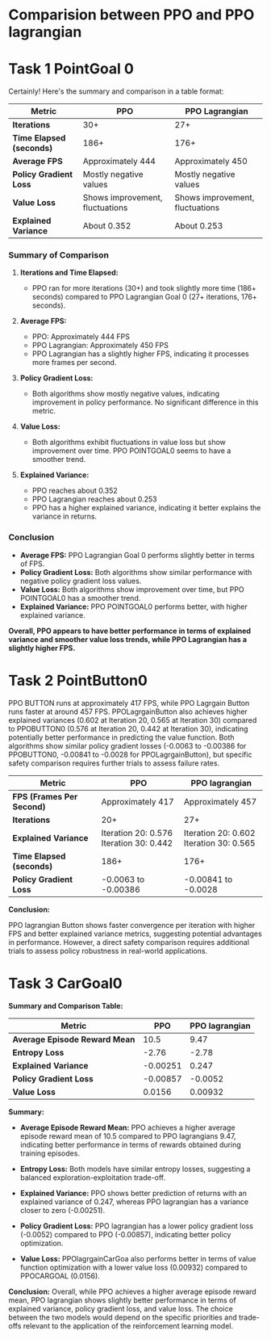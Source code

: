 # Comparision between PPO and PPO lagrangian

# Task 1 PointGoal 0

Certainly! Here's the summary and comparison in a table format:

| Metric                     | PPO                             | PPO Lagrangian                  |
|----------------------------|---------------------------------|---------------------------------|
| **Iterations**             | 30+                             | 27+                             |
| **Time Elapsed (seconds)** | 186+                            | 176+                            |
| **Average FPS**            | Approximately 444               | Approximately 450               |
| **Policy Gradient Loss**   | Mostly negative values          | Mostly negative values          |
| **Value Loss**             | Shows improvement, fluctuations | Shows improvement, fluctuations |
| **Explained Variance**     | About 0.352                     | About 0.253                     |

### Summary of Comparison

1. **Iterations and Time Elapsed:**
   - PPO ran for more iterations (30+) and took slightly more time (186+ seconds) compared to PPO Lagrangian Goal 0 (27+ iterations, 176+ seconds).

2. **Average FPS:**
   - PPO: Approximately 444 FPS
   - PPO Lagrangian: Approximately 450 FPS
   - PPO Lagrangian has a slightly higher FPS, indicating it processes more frames per second.

3. **Policy Gradient Loss:**
   - Both algorithms show mostly negative values, indicating improvement in policy performance. No significant difference in this metric.

4. **Value Loss:**
   - Both algorithms exhibit fluctuations in value loss but show improvement over time. PPO POINTGOAL0 seems to have a smoother trend.

5. **Explained Variance:**
   - PPO reaches about 0.352
   - PPO Lagrangian reaches about 0.253
   - PPO has a higher explained variance, indicating it better explains the variance in returns.

### Conclusion

- **Average FPS:** PPO Lagrangian Goal 0 performs slightly better in terms of FPS.
- **Policy Gradient Loss:** Both algorithms show similar performance with negative policy gradient loss values.
- **Value Loss:** Both algorithms show improvement over time, but PPO POINTGOAL0 has a smoother trend.
- **Explained Variance:** PPO POINTGOAL0 performs better, with higher explained variance.

**Overall, PPO appears to have better performance in terms of explained variance and smoother value loss trends, while PPO Lagrangian has a slightly higher FPS.**

# Task 2 PointButton0

PPO BUTTON runs at approximately 417 FPS, while PPO Lagrgain Button runs faster at around 457 FPS. PPOLagrgainButton also achieves higher explained variances (0.602 at Iteration 20, 0.565 at Iteration 30) compared to PPOBUTTON0 (0.576 at Iteration 20, 0.442 at Iteration 30), indicating potentially better performance in predicting the value function. Both algorithms show similar policy gradient losses (-0.0063 to -0.00386 for PPOBUTTON0, -0.00841 to -0.0028 for PPOLagrgainButton), but specific safety comparison requires further trials to assess failure rates.

| Metric                     | PPO                             | PPO lagrangian               |
|----------------------------|---------------------------------|---------------------------------|
| **FPS (Frames Per Second)** | Approximately 417               | Approximately 457               |
| **Iterations**             | 20+                             | 27+                             |
| **Explained Variance**     | Iteration 20: 0.576<br>Iteration 30: 0.442 | Iteration 20: 0.602<br>Iteration 30: 0.565 |
| **Time Elapsed (seconds)** | 186+                            | 176+                            |
| **Policy Gradient Loss**   | -0.0063 to -0.00386             | -0.00841 to -0.0028             |

**Conclusion:**

PPO lagrangian Button shows faster convergence per iteration with higher FPS and better explained variance metrics, suggesting potential advantages in performance. However, a direct safety comparison requires additional trials to assess policy robustness in real-world applications.


# Task 3 CarGoal0 

**Summary and Comparison Table:**

| Metric                     | PPO                             |  PPO lagrangian                    |
|----------------------------|---------------------------------|---------------------------------|
| **Average Episode Reward Mean** | 10.5                            | 9.47                            |
| **Entropy Loss**            | -2.76                           | -2.78                           |
| **Explained Variance**      |-0.00251                           | 0.247                         |
| **Policy Gradient Loss**    | -0.00857                         | -0.0052                        |
| **Value Loss**              | 0.0156                         | 0.00932                          |

**Summary:**

- **Average Episode Reward Mean:** PPO  achieves a higher average episode reward mean of 10.5 compared to PPO lagrangians 9.47, indicating better performance in terms of rewards obtained during training episodes.
  
- **Entropy Loss:** Both models have similar entropy losses, suggesting a balanced exploration-exploitation trade-off.
  
- **Explained Variance:** PPO  shows better prediction of returns with an explained variance of 0.247, whereas PPO lagrangian has a variance closer to zero (-0.00251).
  
- **Policy Gradient Loss:** PPO lagrangian has a lower policy gradient loss (-0.0052) compared to PPO  (-0.00857), indicating better policy optimization.
  
- **Value Loss:** PPOlagrgainCarGoa also performs better in terms of value function optimization with a lower value loss (0.00932) compared to PPOCARGOAL (0.0156).

**Conclusion:** Overall, while PPO  achieves a higher average episode reward mean, PPO lagrangian shows slightly better performance in terms of explained variance, policy gradient loss, and value loss. The choice between the two models would depend on the specific priorities and trade-offs relevant to the application of the reinforcement learning model.
